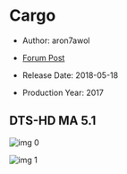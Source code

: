 # Cargo

* Author: aron7awol

* [Forum Post](https://www.avsforum.com/threads/bass-eq-for-filtered-movies.2995212/post-57005116)

* Release Date: 2018-05-18
* Production Year: 2017

## DTS-HD MA 5.1

![img 0](https://i.imgur.com/eAKEz4T.jpg)

![img 1](https://i.imgur.com/V8PKF8M.jpg)

